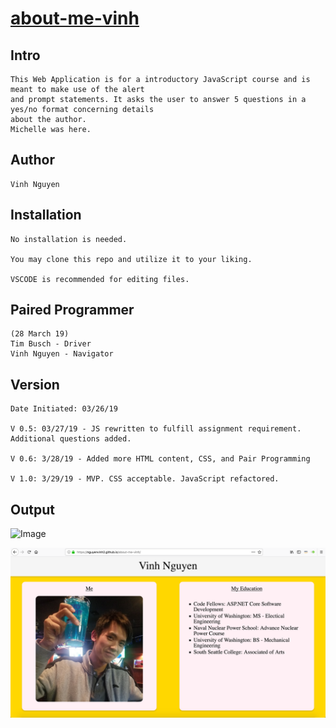 # [about-me-vinh](https://nguyenvinh2.github.io/about-me-vinh/)

## Intro

    This Web Application is for a introductory JavaScript course and is meant to make use of the alert
    and prompt statements. It asks the user to answer 5 questions in a yes/no format concerning details
    about the author.
    Michelle was here.

## Author

    Vinh Nguyen
    
## Installation

    No installation is needed.

    You may clone this repo and utilize it to your liking.

    VSCODE is recommended for editing files.

## Paired Programmer
    (28 March 19)
    Tim Busch - Driver 
    Vinh Nguyen - Navigator 

## Version

    Date Initiated: 03/26/19

    V 0.5: 03/27/19 - JS rewritten to fulfill assignment requirement. Additional questions added.

    V 0.6: 3/28/19 - Added more HTML content, CSS, and Pair Programming

    V 1.0: 3/29/19 - MVP. CSS acceptable. JavaScript refactored.

## Output

![Image](img/output.png)

![Site](img/frontsite.png)


